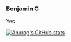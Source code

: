 ### Benjamin G

<!--
**BenG49/BenG49** is a ✨ _special_ ✨ repository because its `README.md` (this file) appears on your GitHub profile.

Here are some ideas to get you started:

- 🔭 I’m currently working on ...
- 🌱 I’m currently learning ...
- 👯 I’m looking to collaborate on ...
- 🤔 I’m looking for help with ...
- 💬 Ask me about ...
- 📫 How to reach me: ...
- 😄 Pronouns: ...
- ⚡ Fun fact: ...
-->

Yes

[![Anurag's GitHub stats](https://github-readme-stats.vercel.app/api?username=BenG49)](https://github.com/anuraghazra/github-readme-stats)

